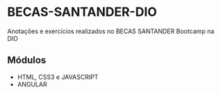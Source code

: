 # BECAS-SANTANDER-DIO
Anotações e exercícios realizados no BECAS SANTANDER Bootcamp na DIO

## Módulos

 - HTML, CSS3 e JAVASCRIPT
 - ANGULAR
